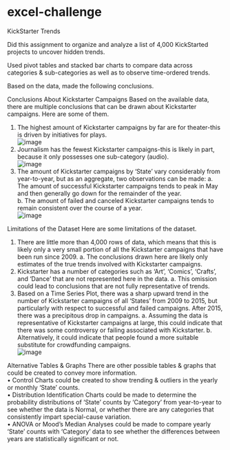 # excel-challenge
KickStarter Trends

Did this assignment to organize and analyze a list of 4,000 KickStarted projects to uncover hidden trends.

Used pivot tables and stacked bar charts to compare data across categories & sub-categories as well as to observe time-ordered trends.

Based on the data, made the following conclusions.

Conclusions About Kickstarter Campaigns
Based on the available data, there are multiple conclusions that can be drawn about Kickstarter campaigns. Here are some of them.<br />
1.	The highest amount of Kickstarter campaigns by far are for theater-this is driven by initiatives for plays.<br />
![image](https://github.com/KotR9001/excel-challenge/assets/57807780/cfdf87b2-c135-4949-b1e1-08638a96aeec)
2.	Journalism has the fewest Kickstarter campaigns-this is likely in part, because it only possesses one sub-category (audio).<br />
![image](https://github.com/KotR9001/excel-challenge/assets/57807780/5d6e9637-b98c-46a6-b193-d59360d597a5)
3.	The amount of Kickstarter campaigns by ‘State’ vary considerably from year-to-year, but as an aggregate, two observations can be made:
a.	The amount of successful Kickstarter campaigns tends to peak in May and then generally go down for the remainder of the year.<br />
b.	The amount of failed and canceled Kickstarter campaigns tends to remain consistent over the course of a year.<br />
![image](https://github.com/KotR9001/excel-challenge/assets/57807780/a8fc7d31-60d8-4b20-82ec-935ba2c8edcd)

Limitations of the Dataset
Here are some limitations of the dataset.
1.	There are little more than 4,000 rows of data, which means that this is likely only a very small portion of all the Kickstarter campaigns that have been run since 2009. 
a.	The conclusions drawn here are likely only estimates of the true trends involved with Kickstarter campaigns.
2.	Kickstarter has a number of categories such as ‘Art’, ‘Comics’, ‘Crafts’, and ‘Dance’ that are not represented here in the data. 
a.	This omission could lead to conclusions that are not fully representative of trends.
3.	Based on a Time Series Plot, there was a sharp upward trend in the number of Kickstarter campaigns of all ‘States’ from 2009 to 2015, but particularly with respect to successful and failed campaigns. After 2015, there was a precipitous drop in campaigns.
a.	Assuming the data is representative of Kickstarter campaigns at large, this could indicate that there was some controversy or failing associated with Kickstarter.
b.	Alternatively, it could indicate that people found a more suitable substitute for crowdfunding campaigns.<br />
![image](https://github.com/KotR9001/excel-challenge/assets/57807780/82422d5d-9cdc-4776-a2ca-7b2e29a856c1)

Alternative Tables & Graphs
There are other possible tables & graphs that could be created to convey more information.<br />
•	Control Charts could be created to show trending & outliers in the yearly or monthly ‘State’ counts.<br />
•	Distribution Identification Charts could be made to determine the probability distributions of ‘State’ counts by ‘Category’ from year-to-year to see whether the data is Normal, or whether there are any categories that consistently impart special-cause variation.<br />
•	ANOVA or Mood’s Median Analyses could be made to compare yearly ‘State’ counts with ‘Category’ data to see whether the differences between years are statistically significant or not.<br />
